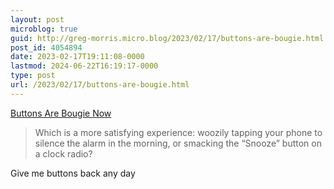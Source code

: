 ```yaml
---
layout: post
microblog: true
guid: http://greg-morris.micro.blog/2023/02/17/buttons-are-bougie.html
post_id: 4054894
date: 2023-02-17T19:11:08-0000
lastmod: 2024-06-22T16:19:17-0000
type: post
url: /2023/02/17/buttons-are-bougie.html
---
```

[Buttons Are Bougie Now](https://www.theatlantic.com/technology/archive/2023/02/buttons-on-gadgets-resurgence-nostalgia/673102/)

> Which is a more satisfying experience: woozily tapping your phone to silence the alarm in the morning, or smacking the “Snooze” button on a clock radio?

Give me buttons back any day
